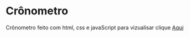 # Crônometro
Crônometro feito com html, css e javaScript
para vizualisar 
clique <a target="_blank" href="https://doncarderms.github.io/Cr-nometro-/">Aqui</a> 
